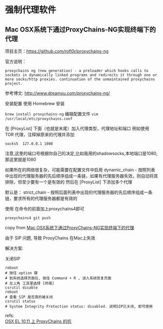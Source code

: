 # 强制代理软件

## Mac OSX系统下通过ProxyChains-NG实现终端下的代理


项目主页：https://github.com/rofl0r/proxychains-ng

官方说明：

`proxychains ng (new generation) - a preloader which hooks calls to sockets in dynamically linked programs and redirects it through one or more socks/http proxies. continuation of the unmaintained proxychains project.`

参考博文: http://www.dreamxu.com/proxychains-ng/

安装配置
使用 Homebrew 安装

`brew install proxychains-ng`
编辑配置文件 `vim /usr/local/etc/proxychains.conf`

在 [ProxyList] 下面（也就是末尾）加入代理类型，代理地址和端口
例如使用 TOR 代理，注释掉原来的代理并添加

```
socks5  127.0.0.1 1080
```

注意,这里的端口号根据你自己的决定,比如我用的shadowsocks,本地端口是1080,那这里就是1080

如果所在的网络很复杂，可能需要在配置文件中启用
dynamic_chain - 按照列表中出现的代理服务器的先后顺序组成一条链，如果有代理服务器失效，则自动将其排除，但至少要有一个是有效的
然后在 [ProxyList] 下添加多个代理

默认是：
strict_chain - 按照后面列表中出现的代理服务器的先后顺序组成一条链，要求所有的代理服务器都是有效的

使用
在命令的前面加上proxychains4即可

`proxychains4 git push`  

copy from [Mac OSX系统下通过ProxyChains-NG实现终端下的代理](http://www.cnblogs.com/damiao/p/4782513.html)  


由于 SIP 问题, 导致 ProxyChains 在Mac上失效

解决方案:

关闭SIP
```
reboot
# 按住 option 键
# 到系统选择页面后, 按住 Command + R , 进入系统恢复页面
# 左上角 工具里选择 [终端]
csrutil disable
reboot
# 查看 SIP 是否真的被关闭
csrutil status
# System Integrity Protection status: disabled. 说明SIP已关闭, 即可使用
```


refs:  
[OSX EL 10.11 上 ProxyChains 的坑](https://zhuanlan.zhihu.com/p/21281236)   